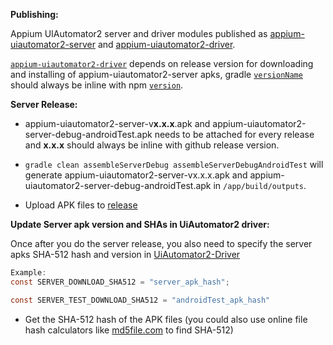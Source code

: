 **Publishing:**

Appium UIAutomator2 server and driver modules published as [appium-uiautomator2-server](https://www.npmjs.com/package/appium-uiautomator2-server) and [appium-uiautomator2-driver](https://www.npmjs.com/package/appium-uiautomator2-driver).


[`appium-uiautomator2-driver`](https://github.com/appium/appium-uiautomator2-driver/blob/master/lib/installer.js#L6) depends on release version for downloading and installing of appium-uiautomator2-server apks, gradle [`versionName`](https://github.com/appium/appium-uiautomator2-server/blob/master/app/build.gradle#L33) should always be inline with npm [`version`](https://github.com/appium/appium-uiautomator2-server/blob/master/package.json#L3).

**Server Release:**

* appium-uiautomator2-server-v**x.x.x**.apk and appium-uiautomator2-server-debug-androidTest.apk needs to be attached for every release and **x.x.x**<apk version> should always be inline with github release version.

* `gradle clean assembleServerDebug assembleServerDebugAndroidTest` will generate appium-uiautomator2-server-vx.x.x.apk and appium-uiautomator2-server-debug-androidTest.apk in `/app/build/outputs`.
* Upload APK files to [release](https://github.com/appium/appium-uiautomator2-server/releases)

**Update Server apk version and SHAs in UiAutomator2 driver:**

Once after you do the server release, you also need to specify the server apks SHA-512 hash and version in [UiAutomator2-Driver](https://github.com/appium/appium-uiautomator2-driver/blob/master/lib/installer.js#L10)
``` java
Example:
const SERVER_DOWNLOAD_SHA512 = "server_apk_hash";

const SERVER_TEST_DOWNLOAD_SHA512 = "androidTest_apk_hash"
```


* Get the SHA-512 hash of the APK files (you could also use online file hash calculators like [md5file.com](https://md5file.com/calculator) to find SHA-512)



